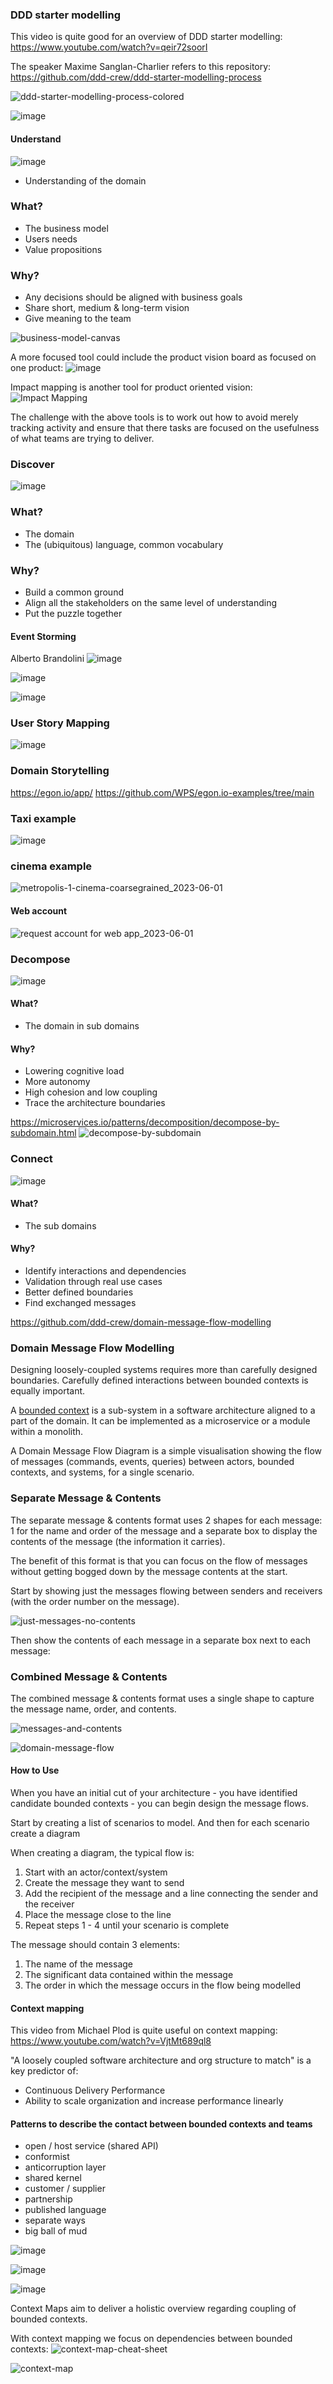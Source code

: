 ### DDD starter modelling
This video is quite good for an overview of DDD starter modelling:
https://www.youtube.com/watch?v=qeir72soorI

The speaker Maxime Sanglan-Charlier refers to this repository:
https://github.com/ddd-crew/ddd-starter-modelling-process


![ddd-starter-modelling-process-colored](https://github.com/TomSpencerLondon/LeetCode/assets/27693622/d0c739cd-a53a-4a9f-ab6e-42d81ae18308)

![image](https://github.com/TomSpencerLondon/LeetCode/assets/27693622/eb256894-654a-4687-a329-c5c3aaeaff02)

#### Understand

![image](https://github.com/TomSpencerLondon/LeetCode/assets/27693622/cd68c777-9323-405f-bb6a-3c66bc01a227)

- Understanding of the domain

### What?
- The business model
- Users needs
- Value propositions

### Why?
- Any decisions should be aligned with business goals
- Share short, medium & long-term vision
- Give meaning to the team

![business-model-canvas](https://github.com/TomSpencerLondon/LeetCode/assets/27693622/fd8823a8-8f57-42ca-b303-67b465586127)

A more focused tool could include the product vision board as focused on one product:
![image](https://github.com/TomSpencerLondon/LeetCode/assets/27693622/b8a21b94-b883-4b4e-ba9c-3e961ba28d5f)

Impact mapping is another tool for product oriented vision:
![Impact Mapping](https://github.com/TomSpencerLondon/LeetCode/assets/27693622/8e0f36b1-5fe5-4bce-a6b4-8e0c41486e83)

The challenge with the above tools is to work out how to avoid merely tracking activity and ensure that there tasks are focused on the
usefulness of what teams are trying to deliver.

### Discover
![image](https://github.com/TomSpencerLondon/LeetCode/assets/27693622/eeaf937c-9c76-440c-a7fd-50a8b37a7d87)

### What?
- The domain
- The (ubiquitous) language, common vocabulary

### Why?
- Build a common ground
- Align all the stakeholders on the same level of understanding
- Put the puzzle together

#### Event Storming
Alberto Brandolini
![image](https://github.com/TomSpencerLondon/LeetCode/assets/27693622/fa373039-bf28-48e1-87cc-afac16f54713)

![image](https://github.com/TomSpencerLondon/LeetCode/assets/27693622/c7dfc757-e439-4a5d-b863-cb2f246df21c)

![image](https://github.com/TomSpencerLondon/LeetCode/assets/27693622/2098bbd6-20bf-440b-86e2-54d98b61cba1)

### User Story Mapping
![image](https://github.com/TomSpencerLondon/LeetCode/assets/27693622/0374571f-dfbc-4266-a925-bd5475a86a32)

### Domain Storytelling
https://egon.io/app/
https://github.com/WPS/egon.io-examples/tree/main

### Taxi example
![image](https://github.com/TomSpencerLondon/LeetCode/assets/27693622/322236ed-ae13-4d11-ac35-6f77059fea0e)

### cinema example
![metropolis-1-cinema-coarsegrained_2023-06-01](https://github.com/TomSpencerLondon/LeetCode/assets/27693622/ce29c946-f58f-412d-93d4-096b25c67da9)

#### Web account
![request account for web app_2023-06-01](https://github.com/TomSpencerLondon/LeetCode/assets/27693622/d751b01d-b8c6-4ff1-a03f-0264b93c5dbb)

### Decompose
![image](https://github.com/TomSpencerLondon/LeetCode/assets/27693622/bc64def7-dae5-44f1-bcd8-f24c014120a0)

#### What?
- The domain in sub domains

#### Why?
- Lowering cognitive load
- More autonomy
- High cohesion and low coupling
- Trace the architecture boundaries

https://microservices.io/patterns/decomposition/decompose-by-subdomain.html
![decompose-by-subdomain](https://github.com/TomSpencerLondon/LeetCode/assets/27693622/1f66eebf-73f8-4e6e-83ef-97b0a3ff492d)

### Connect
![image](https://github.com/TomSpencerLondon/LeetCode/assets/27693622/ee6ee22d-6838-4e8b-96bb-bcbc1abd0d0c)

#### What?
- The sub domains

#### Why?
- Identify interactions and dependencies
- Validation through real use cases
- Better defined boundaries
- Find exchanged messages

https://github.com/ddd-crew/domain-message-flow-modelling

### Domain Message Flow Modelling

Designing loosely-coupled systems requires more than carefully designed boundaries. Carefully defined interactions between bounded contexts is equally important.

A [bounded context](https://martinfowler.com/bliki/BoundedContext.html) is a sub-system in a software architecture aligned to a part of the domain. It can be implemented as a microservice or a module within a monolith.

A Domain Message Flow Diagram is a simple visualisation showing the flow of messages (commands, events, queries) between actors, bounded contexts, and systems, for a single scenario.

### Separate Message & Contents

The separate message & contents format uses 2 shapes for each message: 1 for the name and order of the message and a separate box to display the contents of the message (the information it carries).

The benefit of this format is that you can focus on the flow of messages without getting bogged down by the message contents at the start.

Start by showing just the messages flowing between senders and receivers (with the order number on the message).

![just-messages-no-contents](https://github.com/TomSpencerLondon/LeetCode/assets/27693622/c98019ca-99d3-4389-b9e5-2e45f5d61e81)

Then show the contents of each message in a separate box next to each message:

### Combined Message & Contents

The combined message & contents format uses a single shape to capture the message name, order, and contents.

![messages-and-contents](https://github.com/TomSpencerLondon/LeetCode/assets/27693622/4f8b949e-d511-4ce4-b75f-39e1e23bf8a1)

![domain-message-flow](https://github.com/TomSpencerLondon/LeetCode/assets/27693622/ab9bfb19-7fe3-4c54-85da-f4118f88c87c)

#### How to Use

When you have an initial cut of your architecture - you have identified candidate bounded contexts - you can begin design the message flows.

Start by creating a list of scenarios to model. And then for each scenario create a diagram

When creating a diagram, the typical flow is:

1. Start with an actor/context/system
2. Create the message they want to send
3. Add the recipient of the message and a line connecting the sender and the receiver
4. Place the message close to the line
5. Repeat steps 1 - 4 until your scenario is complete

The message should contain 3 elements:

1. The name of the message
2. The significant data contained within the message
3. The order in which the message occurs in the flow being modelled

#### Context mapping
This video from Michael Plod is quite useful on context mapping:
https://www.youtube.com/watch?v=VjtMt689ql8

"A loosely coupled software architecture and org structure to match" is a key predictor of:
- Continuous Delivery Performance
- Ability to scale organization and increase performance linearly

#### Patterns to describe the contact between bounded contexts and teams
- open / host service (shared API)
- conformist
- anticorruption layer
- shared kernel
- customer / supplier
- partnership
- published language
- separate ways
- big ball of mud

![image](https://github.com/TomSpencerLondon/LeetCode/assets/27693622/227196f2-7eb1-4701-8dce-9ee8b98945da)

![image](https://github.com/TomSpencerLondon/LeetCode/assets/27693622/fed2e557-2e85-4d9a-8a66-b7c780ed2c04)

![image](https://github.com/TomSpencerLondon/LeetCode/assets/27693622/a9191d8d-3a3c-481b-9b9e-8df85ff91258)

Context Maps aim to deliver a holistic overview regarding coupling of bounded contexts.

With context mapping we focus on dependencies between bounded contexts:
![context-map-cheat-sheet](https://github.com/TomSpencerLondon/LeetCode/assets/27693622/321fe720-b55f-40ec-a9e4-80b17bc6bc58)

![context-map](https://github.com/TomSpencerLondon/LeetCode/assets/27693622/e5095fb6-abd6-4e94-a2b8-f5b8d3ec4c51)
